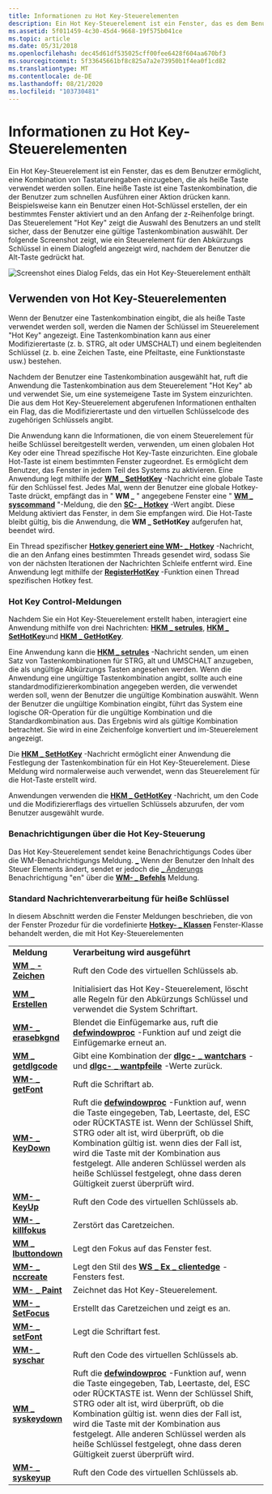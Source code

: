 ```yaml
---
title: Informationen zu Hot Key-Steuerelementen
description: Ein Hot Key-Steuerelement ist ein Fenster, das es dem Benutzer ermöglicht, eine Kombination von Tastatureingaben einzugeben, die als heiße Taste verwendet werden sollen.
ms.assetid: 5f011459-4c30-45d4-9668-19f575b041ce
ms.topic: article
ms.date: 05/31/2018
ms.openlocfilehash: dec45d61df535025cff00fee6428f604aa670bf3
ms.sourcegitcommit: 5f33645661bf8c825a7a2e73950b1f4ea0f1cd82
ms.translationtype: MT
ms.contentlocale: de-DE
ms.lasthandoff: 08/21/2020
ms.locfileid: "103730481"
---
```

# <a name="about-hot-key-controls"></a>Informationen zu Hot Key-Steuerelementen

Ein Hot Key-Steuerelement ist ein Fenster, das es dem Benutzer ermöglicht, eine Kombination von Tastatureingaben einzugeben, die als heiße Taste verwendet werden sollen. Eine heiße Taste ist eine Tastenkombination, die der Benutzer zum schnellen Ausführen einer Aktion drücken kann. Beispielsweise kann ein Benutzer einen Hot-Schlüssel erstellen, der ein bestimmtes Fenster aktiviert und an den Anfang der z-Reihenfolge bringt. Das Steuerelement "Hot Key" zeigt die Auswahl des Benutzers an und stellt sicher, dass der Benutzer eine gültige Tastenkombination auswählt. Der folgende Screenshot zeigt, wie ein Steuerelement für den Abkürzungs Schlüssel in einem Dialogfeld angezeigt wird, nachdem der Benutzer die Alt-Taste gedrückt hat.

![Screenshot eines Dialog Felds, das ein Hot Key-Steuerelement enthält](images/hotkey.png)

## <a name="using-hot-key-controls"></a>Verwenden von Hot Key-Steuerelementen

Wenn der Benutzer eine Tastenkombination eingibt, die als heiße Taste verwendet werden soll, werden die Namen der Schlüssel im Steuerelement "Hot Key" angezeigt. Eine Tastenkombination kann aus einer Modifizierertaste (z. b. STRG, alt oder UMSCHALT) und einem begleitenden Schlüssel (z. b. eine Zeichen Taste, eine Pfeiltaste, eine Funktionstaste usw.) bestehen.

Nachdem der Benutzer eine Tastenkombination ausgewählt hat, ruft die Anwendung die Tastenkombination aus dem Steuerelement "Hot Key" ab und verwendet Sie, um eine systemeigene Taste im System einzurichten. Die aus dem Hot Key-Steuerelement abgerufenen Informationen enthalten ein Flag, das die Modifizierertaste und den virtuellen Schlüsselcode des zugehörigen Schlüssels angibt.

Die Anwendung kann die Informationen, die von einem Steuerelement für heiße Schlüssel bereitgestellt werden, verwenden, um einen globalen Hot Key oder eine Thread spezifische Hot Key-Taste einzurichten. Eine globale Hot-Taste ist einem bestimmten Fenster zugeordnet. Es ermöglicht dem Benutzer, das Fenster in jedem Teil des Systems zu aktivieren. Eine Anwendung legt mithilfe der [**WM \_ SetHotKey**](/windows/desktop/inputdev/wm-sethotkey) -Nachricht eine globale Taste für den Schlüssel fest. Jedes Mal, wenn der Benutzer eine globale Hotkey-Taste drückt, empfängt das in " **WM \_** " angegebene Fenster eine " [**WM \_ syscommand**](/windows/desktop/menurc/wm-syscommand) "-Meldung, die den [**SC- \_ Hotkey**](/windows/desktop/inputdev/wm-sethotkey) -Wert angibt. Diese Meldung aktiviert das Fenster, in dem Sie empfangen wird. Die Hot-Taste bleibt gültig, bis die Anwendung, die **WM \_ SetHotKey** aufgerufen hat, beendet wird.

Ein Thread spezifischer [**Hotkey generiert eine WM- \_ Hotkey**](/windows/desktop/inputdev/wm-hotkey) -Nachricht, die an den Anfang eines bestimmten Threads gesendet wird, sodass Sie von der nächsten Iterationen der Nachrichten Schleife entfernt wird. Eine Anwendung legt mithilfe der [**RegisterHotKey**](/windows/desktop/api/winuser/nf-winuser-registerhotkey) -Funktion einen Thread spezifischen Hotkey fest.

### <a name="hot-key-control-messages"></a>Hot Key Control-Meldungen

Nachdem Sie ein Hot Key-Steuerelement erstellt haben, interagiert eine Anwendung mithilfe von drei Nachrichten: [**HKM \_ setrules**](hkm-setrules.md), [**HKM \_ SetHotKey**](hkm-sethotkey.md)und [**HKM \_ GetHotKey**](hkm-gethotkey.md).

Eine Anwendung kann die [**HKM \_ setrules**](hkm-setrules.md) -Nachricht senden, um einen Satz von Tastenkombinationen für STRG, alt und UMSCHALT anzugeben, die als ungültige Abkürzungs Tasten angesehen werden. Wenn die Anwendung eine ungültige Tastenkombination angibt, sollte auch eine standardmodifiziererkombination angegeben werden, die verwendet werden soll, wenn der Benutzer die ungültige Kombination auswählt. Wenn der Benutzer die ungültige Kombination eingibt, führt das System eine logische OR-Operation für die ungültige Kombination und die Standardkombination aus. Das Ergebnis wird als gültige Kombination betrachtet. Sie wird in eine Zeichenfolge konvertiert und im-Steuerelement angezeigt.

Die [**HKM \_ SetHotKey**](hkm-sethotkey.md) -Nachricht ermöglicht einer Anwendung die Festlegung der Tastenkombination für ein Hot Key-Steuerelement. Diese Meldung wird normalerweise auch verwendet, wenn das Steuerelement für die Hot-Taste erstellt wird.

Anwendungen verwenden die [**HKM \_ GetHotKey**](hkm-gethotkey.md) -Nachricht, um den Code und die Modifiziererflags des virtuellen Schlüssels abzurufen, der vom Benutzer ausgewählt wurde.

### <a name="hot-key-control-notifications"></a>Benachrichtigungen über die Hot Key-Steuerung

Das Hot Key-Steuerelement sendet keine Benachrichtigungs Codes über die WM-Benachrichtigungs Meldung. [**\_**](wm-notify.md) Wenn der Benutzer den Inhalt des Steuer Elements ändert, sendet er jedoch die [ \_ Änderungs](en-change.md) Benachrichtigung "en" über die [**WM- \_ Befehls**](/windows/desktop/menurc/wm-command) Meldung.

### <a name="default-hot-key-message-processing"></a>Standard Nachrichtenverarbeitung für heiße Schlüssel

In diesem Abschnitt werden die Fenster Meldungen beschrieben, die von der Fenster Prozedur für die vordefinierte [**Hotkey- \_ Klassen**](common-control-window-classes.md) Fenster-Klasse behandelt werden, die mit Hot Key-Steuerelementen



|                                                |                                                                                                                                                                                                                                                                                                                                               |
|------------------------------------------------|-----------------------------------------------------------------------------------------------------------------------------------------------------------------------------------------------------------------------------------------------------------------------------------------------------------------------------------------------|
| **Meldung**                                    | **Verarbeitung wird ausgeführt**                                                                                                                                                                                                                                                                                                                      |
| [**WM \_ -Zeichen**](/windows/desktop/inputdev/wm-char)               | Ruft den Code des virtuellen Schlüssels ab.                                                                                                                                                                                                                                                                                                               |
| [**WM \_ Erstellen**](/windows/desktop/winmsg/wm-create)             | Initialisiert das Hot Key-Steuerelement, löscht alle Regeln für den Abkürzungs Schlüssel und verwendet die System Schriftart.                                                                                                                                                                                                                                                          |
| [**WM- \_ erasebkgnd**](/windows/desktop/winmsg/wm-erasebkgnd)     | Blendet die Einfügemarke aus, ruft die [**defwindowproc**](/windows/desktop/api/winuser/nf-winuser-defwindowproca) -Funktion auf und zeigt die Einfügemarke erneut an.                                                                                                                                                                                                                                     |
| [**WM \_ getdlgcode**](/windows/desktop/dlgbox/wm-getdlgcode)     | Gibt eine Kombination der [**dlgc- \_ wantchars**](/windows/desktop/dlgbox/wm-getdlgcode) -und [**dlgc- \_ wantpfeile**](/windows/desktop/dlgbox/wm-getdlgcode) -Werte zurück.                                                                                                                                               |
| [**WM- \_ getFont**](/windows/desktop/winmsg/wm-getfont)           | Ruft die Schriftart ab.                                                                                                                                                                                                                                                                                                                           |
| [**WM- \_ KeyDown**](/windows/desktop/inputdev/wm-keydown)         | Ruft die [**defwindowproc**](/windows/desktop/api/winuser/nf-winuser-defwindowproca) -Funktion auf, wenn die Taste eingegeben, Tab, Leertaste, del, ESC oder RÜCKTASTE ist. Wenn der Schlüssel Shift, STRG oder alt ist, wird überprüft, ob die Kombination gültig ist. wenn dies der Fall ist, wird die Taste mit der Kombination aus festgelegt. Alle anderen Schlüssel werden als heiße Schlüssel festgelegt, ohne dass deren Gültigkeit zuerst überprüft wird. |
| [**WM- \_ KeyUp**](/windows/desktop/inputdev/wm-keyup)             | Ruft den Code des virtuellen Schlüssels ab.                                                                                                                                                                                                                                                                                                               |
| [**WM- \_ killfokus**](/windows/desktop/inputdev/wm-killfocus)     | Zerstört das Caretzeichen.                                                                                                                                                                                                                                                                                                                           |
| [**WM \_ lbuttondown**](/windows/desktop/inputdev/wm-lbuttondown) | Legt den Fokus auf das Fenster fest.                                                                                                                                                                                                                                                                                                                 |
| [**WM- \_ nccreate**](/windows/desktop/winmsg/wm-nccreate)         | Legt den Stil des [**WS \_ Ex \_ clientedge**](/windows/desktop/winmsg/extended-window-styles) -Fensters fest.                                                                                                                                                                                                                              |
| [**WM- \_ Paint**](/windows/desktop/gdi/wm-paint)                  | Zeichnet das Hot Key-Steuerelement.                                                                                                                                                                                                                                                                                                                   |
| [**WM- \_ SetFocus**](/windows/desktop/inputdev/wm-setfocus)       | Erstellt das Caretzeichen und zeigt es an.                                                                                                                                                                                                                                                                                                                  |
| [**WM- \_ setFont**](/windows/desktop/winmsg/wm-setfont)           | Legt die Schriftart fest.                                                                                                                                                                                                                                                                                                                                |
| [**WM- \_ syschar**](/windows/desktop/menurc/wm-syschar)           | Ruft den Code des virtuellen Schlüssels ab.                                                                                                                                                                                                                                                                                                               |
| [**WM \_ syskeydown**](/windows/desktop/inputdev/wm-syskeydown)   | Ruft die [**defwindowproc**](/windows/desktop/api/winuser/nf-winuser-defwindowproca) -Funktion auf, wenn die Taste eingegeben, Tab, Leertaste, del, ESC oder RÜCKTASTE ist. Wenn der Schlüssel Shift, STRG oder alt ist, wird überprüft, ob die Kombination gültig ist. wenn dies der Fall ist, wird die Taste mit der Kombination aus festgelegt. Alle anderen Schlüssel werden als heiße Schlüssel festgelegt, ohne dass deren Gültigkeit zuerst überprüft wird. |
| [**WM- \_ syskeyup**](/windows/desktop/inputdev/wm-syskeyup)       | Ruft den Code des virtuellen Schlüssels ab.                                                                                                                                                                                                                                                                                                               |



 

 

 
